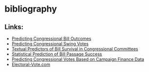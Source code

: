 bibliography
==========

## Links:
* [Predicting Congressional Bill Outcomes](http://cs229.stanford.edu/proj2012/CainChuaGampong-PredictingCongressionalBillOutcomes.pdf)
* [Predicting Congressional Swing Votes](http://predcongressvoters.blogspot.com)
* [Textual Predictors of Bill Survival in Congressional Committees](http://projects.iq.harvard.edu/ptr/files/yanosmithwilkersonbillsurvival.pdf)
* [Statistical Prediction of Bill Passage Success](http://legalinformatics.wordpress.com/tag/statistical-prediction-of-bill-passage-success/)
* [Predicting Congressional Votes Based on Campaign Finance Data](http://www.mariofrank.net/paper/2012ICMLA_PredictingVotes.pdf)
* [Electoral-Vote.com](http://electoral-vote.com)
